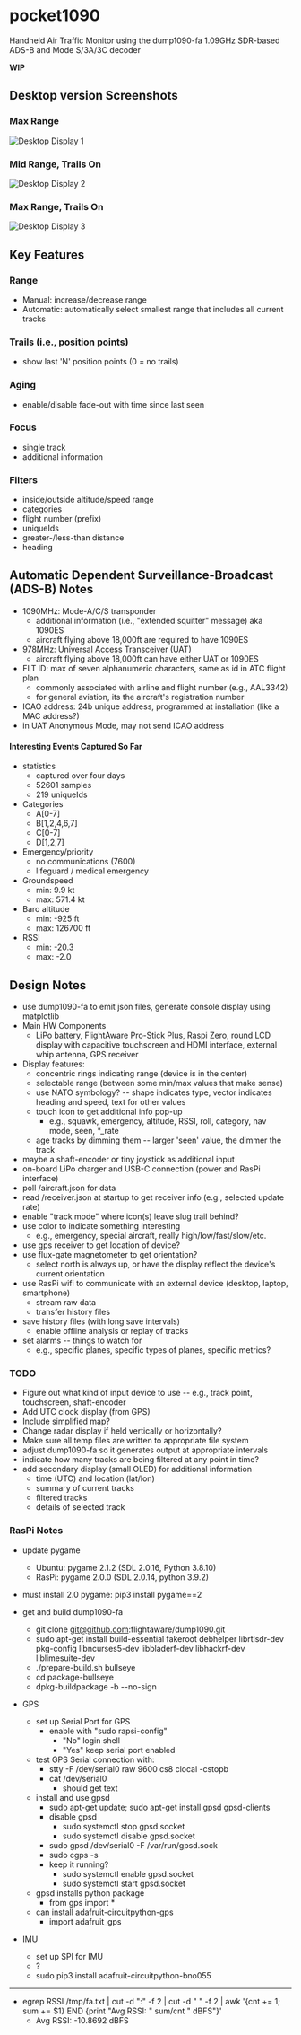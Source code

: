 # pocket1090
Handheld Air Traffic Monitor using the dump1090-fa 1.09GHz SDR-based ADS-B and Mode S/3A/3C decoder

**WIP**

## Desktop version Screenshots

### Max Range
![Desktop Display 1](screen1.png)

### Mid Range, Trails On
![Desktop Display 2](screen2.png)

### Max Range, Trails On
![Desktop Display 3](screen3.png)

## Key Features

### Range

* Manual: increase/decrease range
* Automatic: automatically select smallest range that includes all current tracks

### Trails (i.e., position points)

* show last 'N' position points (0 = no trails)

### Aging

* enable/disable fade-out with time since last seen

### Focus

* single track
* additional information

### Filters

* inside/outside altitude/speed range
* categories
* flight number (prefix)
* uniqueIds
* greater-/less-than distance
* heading

## Automatic Dependent Surveillance-Broadcast (ADS-B) Notes
* 1090MHz: Mode-A/C/S transponder
  - additional information (i.e., "extended squitter" message) aka 1090ES
  - aircraft flying above 18,000ft are required to have 1090ES
* 978MHz: Universal Access Transceiver (UAT)
  - aircraft flying above 18,000ft can have either UAT or 1090ES
* FLT ID: max of seven alphanumeric characters, same as id in ATC flight plan
  - commonly associated with airline and flight number (e.g., AAL3342)
  - for general aviation, its the aircraft's registration number
* ICAO address: 24b unique address, programmed at installation (like a MAC address?)
* in UAT Anonymous Mode, may not send ICAO address

#### Interesting Events Captured So Far
 * statistics
   - captured over four days
   - 52601 samples
   - 219 uniqueIds
* Categories
  - A[0-7]
  - B[1,2,4,6,7]
  - C[0-7]
  - D[1,2,7]
* Emergency/priority
  - no communications (7600)
  - lifeguard / medical emergency
* Groundspeed
  - min: 9.9 kt
  - max: 571.4 kt
* Baro altitude
  - min: -925 ft
  - max: 126700 ft
* RSSI
  - min: -20.3
  - max: -2.0

## Design Notes
* use dump1090-fa to emit json files, generate console display using matplotlib
* Main HW Components
  - LiPo battery, FlightAware Pro-Stick Plus, Raspi Zero, round LCD display with capacitive touchscreen and HDMI interface, external whip antenna, GPS receiver
* Display features:
  - concentric rings indicating range (device is in the center)
  - selectable range (between some min/max values that make sense)
  - use NATO symbology? -- shape indicates type, vector indicates heading and speed, text for other values
  - touch icon to get additional info pop-up
    * e.g., squawk, emergency, altitude, RSSI, roll, category, nav mode, seen, *_rate
  - age tracks by dimming them -- larger 'seen' value, the dimmer the track
* maybe a shaft-encoder or tiny joystick as additional input
* on-board LiPo charger and USB-C connection (power and RasPi interface)
* poll <path>/aircraft.json for data
* read <path>/receiver.json at startup to get receiver info (e.g., selected update rate)
* enable "track mode" where icon(s) leave slug trail behind?
* use color to indicate something interesting
  - e.g., emergency, special aircraft, really high/low/fast/slow/etc.
* use gps receiver to get location of device?
* use flux-gate magnetometer to get orientation?
  - select north is always up, or have the display reflect the device's current orientation
* use RasPi wifi to communicate with an external device (desktop, laptop, smartphone)
  - stream raw data
  - transfer history files
* save history files (with long save intervals)
  - enable offline analysis or replay of tracks
* set alarms -- things to watch for
  - e.g., specific planes, specific types of planes, specific metrics?

### TODO

* Figure out what kind of input device to use -- e.g., track point, touchscreen, shaft-encoder
* Add UTC clock display (from GPS)
* Include simplified map?
* Change radar display if held vertically or horizontally?
* Make sure all temp files are written to appropriate file system
* adjust dump1090-fa so it generates output at appropriate intervals
* indicate how many tracks are being filtered at any point in time?
* add secondary display (small OLED) for additional information
  - time (UTC) and location (lat/lon)
  - summary of current tracks
  - filtered tracks
  - details of selected track


### RasPi Notes
* update pygame
  - Ubuntu: pygame 2.1.2 (SDL 2.0.16, Python 3.8.10)
  - RasPi: pygame 2.0.0 (SDL 2.0.14, python 3.9.2)
* must install 2.0 pygame: pip3 install pygame==2
* get and build dump1090-fa
  - git clone git@github.com:flightaware/dump1090.git
  - sudo apt-get install build-essential fakeroot debhelper librtlsdr-dev pkg-config libncurses5-dev libbladerf-dev libhackrf-dev liblimesuite-dev
  - ./prepare-build.sh bullseye
  - cd package-bullseye
  - dpkg-buildpackage -b --no-sign
* GPS
  - set up Serial Port for GPS
    * enable with "sudo rapsi-config"
      - "No" login shell
      - "Yes" keep serial port enabled
  - test GPS Serial connection with:
    * stty -F /dev/serial0 raw 9600 cs8 clocal -cstopb
    * cat /dev/serial0
      - should get text
  - install and use gpsd
    * sudo apt-get update; sudo apt-get install gpsd gpsd-clients
    * disable gpsd
      - sudo systemctl stop gpsd.socket
      - sudo systemctl disable gpsd.socket
    * sudo gpsd /dev/serial0 -F /var/run/gpsd.sock
    * sudo cgps -s
    * keep it running?
      - sudo systemctl enable gpsd.socket
      - sudo systemctl start gpsd.socket
  - gpsd installs python package
    * from gps import *
  - can install adafruit-circuitpython-gps
    * import adafruit_gps

* IMU
  - set up SPI for IMU
  - ?
  - sudo pip3 install adafruit-circuitpython-bno055
--------------

* egrep RSSI /tmp/fa.txt | cut -d ":" -f 2 | cut -d " " -f 2 | awk '{cnt += 1; sum += $1} END {print "Avg RSSI: " sum/cnt " dBFS"}'
  - Avg RSSI: -10.8692 dBFS



